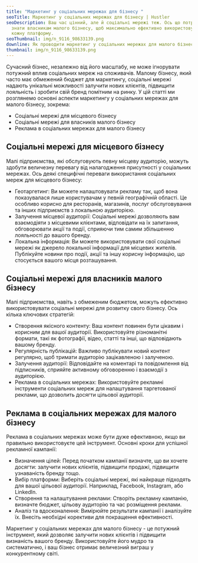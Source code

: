 ```yaml
---
title: "Маркетинг у соціальних мережах для бізнесу "
seoTitle: Маркетинг у соціальних мережах для бізнесу | Hustler
seoDescription: Ваш час цінний, але й соціальні мережі теж. Ось що потрібно
  знати власникам малого бізнесу, щоб максимально ефективно використовувати
  кожну платформу.
seoThumbnail: img/n_9116_98633139.png
downline: Як проводити маркетинг у соціальних мережах для малого бізнесу
thumbnail: img/n_9116_98633139.png
---
```

Сучасний бізнес, незалежно від його масштабу, не може ігнорувати потужний вплив соціальних мереж на споживачів. Малому бізнесу, який часто має обмежений бюджет для маркетингу, соціальні мережі надають унікальні можливості залучити нових клієнтів, підвищити лояльність і зробити свій бренд помітним на ринку. У цій статті ми розглянемо основні аспекти маркетингу у соціальних мережах для малого бізнесу, зокрема:

* Соціальні мережі для місцевого бізнесу
* Соціальні мережі для власників малого бізнесу
* Реклама в соціальних мережах для малого бізнесу

## Соціальні мережі для місцевого бізнесу

Малі підприємства, які обслуговують певну місцеву аудиторію, можуть здобути величезну перевагу від налагодження присутності у соціальних мережах. Ось деякі специфічні переваги використання соціальних мереж для місцевого бізнесу:

* Геотаргетинг: Ви можете налаштовувати рекламу так, щоб вона показувалася лише користувачам у певній географічній області. Це особливо корисно для ресторанів, магазинів, послуг обслуговування та інших підприємств з локальною аудиторією.
* Залучення місцевої аудиторії: Соціальні мережі дозволяють вам взаємодіяти з місцевими клієнтами, відповідати на їх запитання, обговорювати акції та події, сприяючи тим самим збільшенню лояльності до вашого бренду.
* Локальна інформація: Ви можете використовувати свої соціальні мережі як джерело локальної інформації для місцевих жителів. Публікуйте новини про події, акції та іншу корисну інформацію, що стосується вашого місця розташування.

## Соціальні мережі для власників малого бізнесу

Малі підприємства, навіть з обмеженим бюджетом, можуть ефективно використовувати соціальні мережі для розвитку свого бізнесу. Ось кілька ключових стратегій:

* Створення якісного контенту: Ваш контент повинен бути цікавим і корисним для вашої аудиторії. Використовуйте різноманітні формати, такі як фотографії, відео, статті та інші, що відповідають вашому бренду.
* Регулярність публікацій: Важливо публікувати новий контент регулярно, щоб тримати аудиторію зацікавленою і залученою.
* Залучення аудиторії: Відповідайте на коментарі та повідомлення від підписників, сприяйте активному обговоренню і взаємодії з аудиторією.
* Реклама в соціальних мережах: Використовуйте рекламні інструменти соціальних мереж для налаштування таргетованої реклами, що дозволить досягти цільової аудиторії.

## Реклама в соціальних мережах для малого бізнесу

Реклама в соціальних мережах може бути дуже ефективною, якщо ви правильно використовуєте цей інструмент. Основні кроки для успішної рекламної кампанії:

* Визначення цілей: Перед початком кампанії визначте, що ви хочете досягти: залучити нових клієнтів, підвищити продажі, підвищити узнаваність бренду тощо.
* Вибір платформи: Виберіть соціальні мережі, які найкраще підходять для вашої цільової аудиторії. Наприклад, Facebook, Instagram, або LinkedIn.
* Створення та налаштування реклами: Створіть рекламну кампанію, визначте бюджет, цільову аудиторію та час розміщення реклами.
* Аналіз та вдосконалення: Вимірюйте результати кампанії і аналізуйте їх. Внесіть необхідні корективи для покращення ефективності.

Маркетинг у соціальних мережах для малого бізнесу - це потужний інструмент, який дозволяє залучити нових клієнтів і підвищити визнаність вашого бренду. Використовуйте його мудро та систематично, і ваш бізнес отримає величезний виграш у конкурентному світі.
